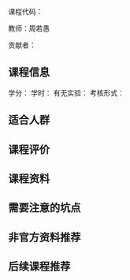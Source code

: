 课程代码：

教师：周若愚

贡献者：

## 课程信息

学分：
学时：
有无实验：
考核形式：

## 适合人群


## 课程评价


## 课程资料


## 需要注意的坑点


## 非官方资料推荐


## 后续课程推荐

